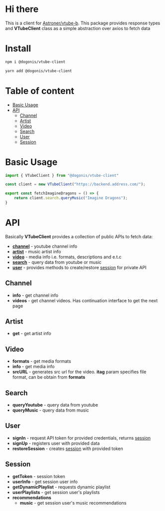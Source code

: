 # Hi there 
This is a client for [Astroner/vtube-b](https://github.com/Astroner/vtube-b). 
This package provides response types and **VTubeClient** class as a simple abstraction over axios to fetch data

# Install
```bash
npm i @dogonis/vtube-client
```
```bash
yarn add @dogonis/vtube-client
```

# Table of content
 - [Basic Usage](#basic-usage)
 - [API](#api)
     - [Channel](#channel)
     - [Artist](#artist)
     - [Video](#video)
     - [Search](#search)
     - [User](#user)
     - [Session](#session)

# Basic Usage
```ts
import { VTubeClient } from "@dogonis/vtube-client"

const client = new VTubeClient("https://backend.address.com/");

export const fetchImagineDragons = () => {
    return client.search.queryMusic("Imagine Dragons");
}
```

# API
Basically **VTubeClient** provides a collection of public APIs to fetch data:
 - [**channel**](#channel) - youtube channel info
 - [**artist**](#artist) - music artist info
 - [**video**](#video) - media info i.e. formats, descriptions and e.t.c
 - [**search**](#search) - query data from youtube or music
 - [**user**](#user) - provides methods to create/restore [session](#session) for private API

## Channel
 - **info** - get channel info
 - **videos** - get channel videos. Has continuation interface to get the next page

## Artist
 - **get** - get artist info

## Video
 - **formats** - get media formats
 - **info** - get media info
 - **srcURL** - generates src url for the video. **itag** param specifies file format, can be obtain from **formats**

## Search
 - **queryYoutube** - query data from youtube
 - **queryMusic** - query data from music

## User
 - **signIn** - request API token for provided credentials, returns [session](#session)
 - **signUp** - registers user with provided data
 - **restoreSession** - creates [session](#session) with provided token 

## Session
 - **getToken** - session token
 - **userInfo** - get session user info
 - **getDynamicPlaylist** - requests dynamic playlist
 - **userPlaylists** - get session user's playlists
 - **recommendations**
     - **music** - get session user's music recommendations